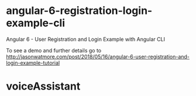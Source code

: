 # angular-6-registration-login-example-cli

Angular 6 - User Registration and Login Example with Angular CLI

To see a demo and further details go to http://jasonwatmore.com/post/2018/05/16/angular-6-user-registration-and-login-example-tutorial

# voiceAssistant
